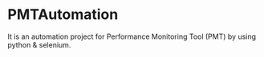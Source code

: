 # PMTAutomation
It is an automation project for Performance Monitoring Tool (PMT) by using python &amp; selenium.
